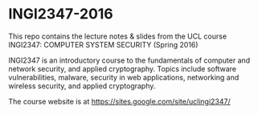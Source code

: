 # INGI2347-2016
This repo contains the lecture notes & slides from the UCL course INGI2347: COMPUTER SYSTEM SECURITY (Spring 2016)

INGI2347 is an introductory course to the fundamentals of computer and network security, and applied cryptography. Topics include software vulnerabilities, malware, security in web applications, networking and wireless security, and applied cryptography.

The course website is at https://sites.google.com/site/uclingi2347/
